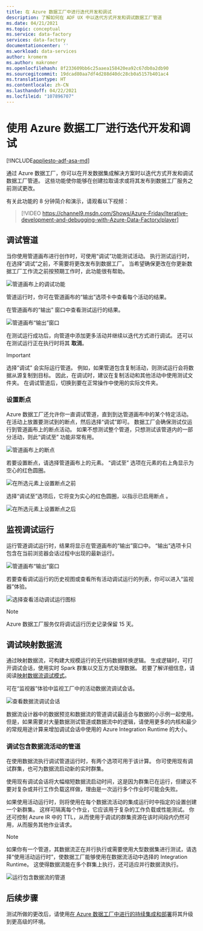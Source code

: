 ```yaml
---
title: 在 Azure 数据工厂中进行迭代开发和调试
description: 了解如何在 ADF UX 中以迭代方式开发和调试数据工厂管道
ms.date: 04/21/2021
ms.topic: conceptual
ms.service: data-factory
services: data-factory
documentationcenter: ''
ms.workload: data-services
author: kromerm
ms.author: makromer
ms.openlocfilehash: 8f233609bb6c25aaea158420ea92c67db0a2db90
ms.sourcegitcommit: 19dcad80aa7df4d288d40dc28cb0a5157b401ac4
ms.translationtype: HT
ms.contentlocale: zh-CN
ms.lasthandoff: 04/22/2021
ms.locfileid: "107896707"
---
```

# <a name="iterative-development-and-debugging-with-azure-data-factory"></a>使用 Azure 数据工厂进行迭代开发和调试
[!INCLUDE[appliesto-adf-asa-md](includes/appliesto-adf-asa-md.md)]

通过 Azure 数据工厂，你可以在开发数据集成解决方案时以迭代方式开发和调试数据工厂管道。 这些功能使你能够在创建拉取请求或将其发布到数据工厂服务之前测试更改。 

有关此功能的 8 分钟简介和演示，请观看以下视频：

> [!VIDEO https://channel9.msdn.com/Shows/Azure-Friday/Iterative-development-and-debugging-with-Azure-Data-Factory/player]

## <a name="debugging-a-pipeline"></a>调试管道

当你使用管道画布进行创作时，可使用“调试”功能测试活动。 执行测试运行时，在选择“调试”之前，不需要将更改发布到数据工厂。  当希望确保更改在你更新数据工厂工作流之前按预期工作时，此功能很有帮助。

![管道画布上的调试功能](media/iterative-development-debugging/iterative-development-1.png)

管道运行时，你可在管道画布的“输出”选项卡中查看每个活动的结果。

在管道画布的“输出”  窗口中查看测试运行的结果。

![管道画布“输出”窗口](media/iterative-development-debugging/iterative-development-2.png)

在测试运行成功后，向管道中添加更多活动并继续以迭代方式进行调试。 还可以在测试运行正在执行时将其 **取消**。

> [!IMPORTANT]
> 选择”调试”  会实际运行管道。 例如，如果管道包含复制活动，则测试运行会将数据从源复制到目标。 因此，在调试时，建议在复制活动和其他活动中使用测试文件夹。 在调试管道后，切换到要在正常操作中使用的实际文件夹。

### <a name="setting-breakpoints"></a>设置断点

Azure 数据工厂还允许你一直调试管道，直到到达管道画布中的某个特定活动。 在活动上放置要测试到的断点，然后选择“调试”即可。 数据工厂会确保测试仅运行到管道画布上的断点活动。 如果不想测试整个管道，只想测试该管道内的一部分活动，则此“调试至”  功能非常有用。

![管道画布上的断点](media/iterative-development-debugging/iterative-development-3.png)

若要设置断点，请选择管道画布上的元素。 “调试至”  选项在元素的右上角显示为空心的红色圆圈。

![在所选元素上设置断点之前](media/iterative-development-debugging/iterative-development-4.png)

选择“调试至”选项后，它将变为实心的红色圆圈，以指示已启用断点  。

![在所选元素上设置断点之后](media/iterative-development-debugging/iterative-development-5.png)

## <a name="monitoring-debug-runs"></a>监视调试运行

运行管道调试运行时，结果将显示在管道画布的“输出”窗口中。 “输出”选项卡只包含在当前浏览器会话过程中出现的最新运行。 

![管道画布“输出”窗口](media/iterative-development-debugging/iterative-development-2.png)

若要查看调试运行的历史视图或查看所有活动调试运行的列表，你可以进入“监视器”体验。 

![选择查看活动调试运行图标](media/iterative-development-debugging/view-debug-runs.png)

> [!NOTE]
> Azure 数据工厂服务仅将调试运行历史记录保留 15 天。 

## <a name="debugging-mapping-data-flows"></a>调试映射数据流

通过映射数据流，可构建大规模运行的无代码数据转换逻辑。 生成逻辑时，可打开调试会话，使用实时 Spark 群集以交互方式处理数据。 若要了解详细信息，请阅读[映射数据流调试模式](concepts-data-flow-debug-mode.md)。

可在“监视器”体验中监视工厂中的活动数据流调试会话。

![查看数据流调试会话](media/iterative-development-debugging/view-dataflow-debug-sessions.png)

数据流设计器中的数据预览和数据流的管道调试最适合与数据的小示例一起使用。 但是，如果需要对大量数据测试管道或数据流中的逻辑，请使用更多的内核和最少的常规用途计算来增加调试会话中使用的 Azure Integration Runtime 的大小。
 
### <a name="debugging-a-pipeline-with-a-data-flow-activity"></a>调试包含数据流活动的管道

在使用数据流执行调试管道运行时，有两个选项可用于该计算。 你可使用现有调试群集，也可为数据流启动新的实时群集。

使用现有调试会话将大幅缩短数据流启动时间，这是因为群集已在运行，但建议不要对复杂或并行工作负载这样做，理由是一次运行多个作业时可能会失败。

如果使用活动运行时，则将使用在每个数据流活动的集成运行时中指定的设置创建一个新群集。 这样可隔离每个作业，它应该用于复杂的工作负载或性能测试。 你还可控制 Azure IR 中的 TTL，从而使用于调试的群集资源在该时间段内仍然可用，从而服务其他作业请求。

> [!NOTE]
> 如果你有一个管道，其数据流正在并行执行或需要使用大型数据集进行测试，请选择“使用活动运行时”，使数据工厂能够使用在数据流活动中选择的 Integration Runtime。 这使得数据流能在多个群集上执行，还可适应并行数据流执行。

![运行包含数据流的管道](media/iterative-development-debugging/iterative-development-dataflow.png)

## <a name="next-steps"></a>后续步骤

测试所做的更改后，请使用[在 Azure 数据工厂中进行的持续集成和部署](continuous-integration-deployment.md)将其升级到更高级的环境。

